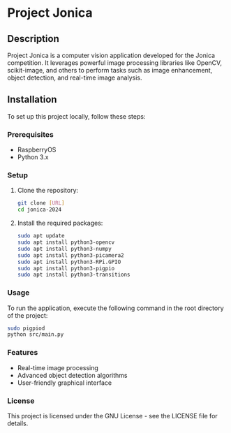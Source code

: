 # Project Jonica

## Description
Project Jonica is a computer vision application developed for the Jonica competition. It leverages powerful image processing libraries like OpenCV, scikit-image, and others to perform tasks such as image enhancement, object detection, and real-time image analysis.

## Installation

To set up this project locally, follow these steps:

### Prerequisites
- RaspberryOS
- Python 3.x

### Setup
1. Clone the repository:
   ```bash
   git clone [URL]
   cd jonica-2024

2. Install the required packages:
   ```bash
   sudo apt update
   sudo apt install python3-opencv
   sudo apt install python3-numpy
   sudo apt install python3-picamera2
   sudo apt install python3-RPi.GPIO
   sudo apt install python3-pigpio
   sudo apt install python3-transitions
   ```

### Usage
To run the application, execute the following command in the root directory of the project:

```bash
sudo pigpiod
python src/main.py
```

### Features
- Real-time image processing
- Advanced object detection algorithms
- User-friendly graphical interface

### License
This project is licensed under the GNU License - see the LICENSE file for details.

